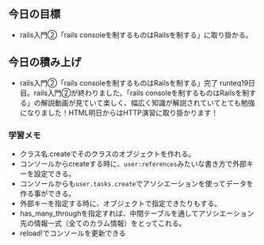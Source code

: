 ## 今日の目標
- rails入門②「rails consoleを制するものはRailsを制する」に取り掛かる。

## 今日の積み上げ
- rails入門②「rails consoleを制するものはRailsを制する」完了
runteq19日目。rails入門②が終わりました。「rails consoleを制するものはRailsを制する」の解説動画が見ていて楽しく、幅広く知識が解説されていてとても勉強になりました！HTML明日からはHTTP演習に取り掛かります！

### 学習メモ
- クラス名.createでそのクラスのオブジェクトを作れる。
- コンソールからcreateする時に、`user:references`みたいな書き方で外部キーを設定できる。
- コンソールからも`user.tasks.create`でアソシエーションを使ってデータを作る事ができる。
- 外部キーを指定する時に、オブジェクトで指定できたりもする。
- has_many_throughを指定すれば、中間テーブルを通してアソシエーション先の情報一式（全てのカラム情報）をとってこれる。
- reload!でコンソールを更新できる